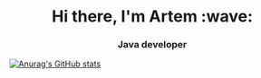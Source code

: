 <h1 align="center">Hi there, I'm Artem :wave: </h1>
<h3 align="center">Java developer</h3>

[![Anurag's GitHub stats](https://github-readme-stats.vercel.app/api?username=aazarkevich)](https://github.com/anuraghazra/github-readme-stats)


<!--
**aazarkevich/aazarkevich** is a ✨ _special_ ✨ repository because its `README.md` (this file) appears on your GitHub profile.

Here are some ideas to get you started:

- 🔭 I’m currently working on ...
- 🌱 I’m currently learning ...
- 👯 I’m looking to collaborate on ...
- 🤔 I’m looking for help with ...
- 💬 Ask me about ...
- 📫 How to reach me: ...
- 😄 Pronouns: ...
- ⚡ Fun fact: ...
-->

